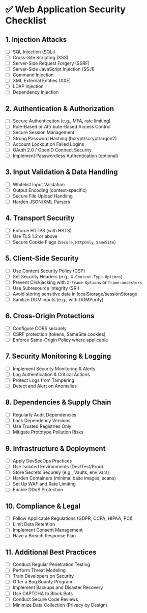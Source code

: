 # ✅ Web Application Security Checklist

## 1. Injection Attacks

- [ ] SQL Injection (SQLi)
- [ ] Cross-Site Scripting (XSS)
- [ ] Server-Side Request Forgery (SSRF)
- [ ] Server-Side JavaScript Injection (SSJI)
- [ ] Command Injection
- [ ] XML External Entities (XXE)
- [ ] LDAP Injection
- [ ] Dependency Injection

## 2. Authentication & Authorization

- [ ] Secure Authentication (e.g., MFA, rate limiting)
- [ ] Role-Based or Attribute-Based Access Control
- [ ] Secure Session Management
- [ ] Strong Password Hashing (bcrypt/scrypt/argon2)
- [ ] Account Lockout on Failed Logins
- [ ] OAuth 2.0 / OpenID Connect Security
- [ ] Implement Passwordless Authentication (optional)

## 3. Input Validation & Data Handling

- [ ] Whitelist Input Validation
- [ ] Output Encoding (context-specific)
- [ ] Secure File Upload Handling
- [ ] Harden JSON/XML Parsers

## 4. Transport Security

- [ ] Enforce HTTPS (with HSTS)
- [ ] Use TLS 1.2 or above
- [ ] Secure Cookie Flags (`Secure`, `HttpOnly`, `SameSite`)

## 5. Client-Side Security

- [ ] Use Content Security Policy (CSP)
- [ ] Set Security Headers (e.g., `X-Content-Type-Options`)
- [ ] Prevent Clickjacking with `X-Frame-Options` or `frame-ancestors`
- [ ] Use Subresource Integrity (SRI)
- [ ] Avoid storing sensitive data in localStorage/sessionStorage
- [ ] Sanitize DOM inputs (e.g., with DOMPurify)

## 6. Cross-Origin Protections

- [ ] Configure CORS securely
- [ ] CSRF protection (tokens, SameSite cookies)
- [ ] Enforce Same-Origin Policy where applicable

## 7. Security Monitoring & Logging

- [ ] Implement Security Monitoring & Alerts
- [ ] Log Authentication & Critical Actions
- [ ] Protect Logs from Tampering
- [ ] Detect and Alert on Anomalies

## 8. Dependencies & Supply Chain

- [ ] Regularly Audit Dependencies
- [ ] Lock Dependency Versions
- [ ] Use Trusted Registries Only
- [ ] Mitigate Prototype Pollution Risks

## 9. Infrastructure & Deployment

- [ ] Apply DevSecOps Practices
- [ ] Use Isolated Environments (Dev/Test/Prod)
- [ ] Store Secrets Securely (e.g., Vaults, env vars)
- [ ] Harden Containers (minimal base images, scans)
- [ ] Set Up WAF and Rate Limiting
- [ ] Enable DDoS Protection

## 10. Compliance & Legal

- [ ] Follow Applicable Regulations (GDPR, CCPA, HIPAA, PCI)
- [ ] Limit Data Retention
- [ ] Implement Consent Management
- [ ] Have a Breach Response Plan

## 11. Additional Best Practices

- [ ] Conduct Regular Penetration Testing
- [ ] Perform Threat Modeling
- [ ] Train Developers on Security
- [ ] Offer a Bug Bounty Program
- [ ] Implement Backups and Disaster Recovery
- [ ] Use CAPTCHA to Block Bots
- [ ] Conduct Secure Code Reviews
- [ ] Minimize Data Collection (Privacy by Design)
